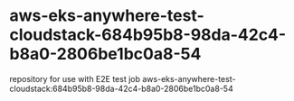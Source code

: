 # aws-eks-anywhere-test-cloudstack-684b95b8-98da-42c4-b8a0-2806be1bc0a8-54
repository for use with E2E test job aws-eks-anywhere-test-cloudstack:684b95b8-98da-42c4-b8a0-2806be1bc0a8-54
